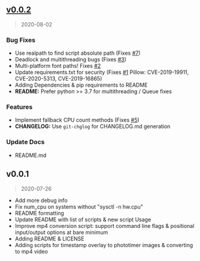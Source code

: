 
<a name="v0.0.2"></a>
## [v0.0.2](https://github.com/trinitronx/range2cidr/compare/v0.0.1...v0.0.2)

> 2020-08-02

### Bug Fixes

* Use realpath to find script absolute path (Fixes [#7](https://github.com/trinitronx/range2cidr/issues/7))
* Deadlock and multithreading bugs (Fixes [#3](https://github.com/trinitronx/range2cidr/issues/3))
* Multi-platform font paths! Fixes [#2](https://github.com/trinitronx/range2cidr/issues/2)
* Update requirements.txt for security (Fixes [#1](https://github.com/trinitronx/range2cidr/issues/1) Pillow: CVE-2019-19911, CVE-2020-5313, CVE-2019-16865)
* Adding Dependencies & pip requirements to README
* **README:** Prefer python >= 3.7 for multithreading / Queue fixes

### Features

* Implement fallback CPU count methods (Fixes [#5](https://github.com/trinitronx/range2cidr/issues/5))
* **CHANGELOG:** Use `git-chglog` for CHANGELOG.md generation

### Update Docs


- README.md


<a name="v0.0.1"></a>
## v0.0.1

> 2020-07-26

* Add more debug info
* Fix num_cpu on systems without "sysctl -n hw.cpu"
* README formatting
* Update README with list of scripts & new script Usage
* Improve mp4 conversion script: support command line flags & positional input/output options at bare minimum
* Adding README & LICENSE
* Adding scripts for timestamp overlay to phototimer images & converting to mp4 video
